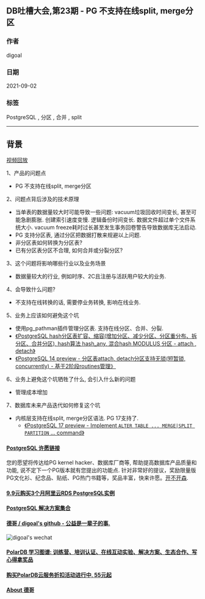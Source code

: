 ## DB吐槽大会,第23期 - PG 不支持在线split, merge分区  
  
### 作者  
digoal  
  
### 日期  
2021-09-02  
  
### 标签  
PostgreSQL , 分区 , 合并 , split   
  
----  
  
## 背景  
[视频回放](https://www.bilibili.com/video/BV1Lq4y1S7Hq/)  
  
1、产品的问题点  
- PG 不支持在线split, merge分区   
  
2、问题点背后涉及的技术原理  
- 当单表的数据量较大时可能导致一些问题: vacuum垃圾回收时间变长, 甚至可能急剧膨胀. 创建索引速度变慢. 逻辑备份时间变长. 数据文件超过单个文件系统大小. vacuum freeze耗时过长甚至发生事务回卷警告导致数据库无法启动.   
- PG 支持分区表, 通过分区把数据打散来规避以上问题.   
- 非分区表如何转换为分区表?   
- 已有分区表分区不合理, 如何合并或分裂分区?   
  
3、这个问题将影响哪些行业以及业务场景  
- 数据量较大的行业, 例如时序、2C且注册与活跃用户较大的业务.   
  
4、会导致什么问题?  
- 不支持在线转换的话, 需要停业务转换, 影响在线业务.   
  
5、业务上应该如何避免这个坑  
- 使用pg_pathman插件管理分区表. 支持在线分区、合并、分裂.   
- [《PostgreSQL hash分区表扩容、缩容(增加分区、减少分区、分区重分布、拆分区、合并分区), hash算法 hash_any, 混合hash MODULUS 分区 - attach , detach》](../202104/20210422_01.md)   
- [《PostgreSQL 14 preview - 分区表attach, detach分区支持无锁(短暂锁, concurrently) - 基于2阶段routines管理》](../202103/20210326_04.md)    
  
6、业务上避免这个坑牺牲了什么, 会引入什么新的问题  
- 管理成本增加  
  
7、数据库未来产品迭代如何修复这个坑  
- 内核层支持在线split, merge分区语法. PG 17支持了.  
    - [《PostgreSQL 17 preview - Implement `ALTER TABLE ... MERGE|SPLIT PARTITION` ... command》](../202404/20240407_02.md)  
  
     
  
#### [PostgreSQL 许愿链接](https://github.com/digoal/blog/issues/76 "269ac3d1c492e938c0191101c7238216")
您的愿望将传达给PG kernel hacker、数据库厂商等, 帮助提高数据库产品质量和功能, 说不定下一个PG版本就有您提出的功能点. 针对非常好的提议，奖励限量版PG文化衫、纪念品、贴纸、PG热门书籍等，奖品丰富，快来许愿。[开不开森](https://github.com/digoal/blog/issues/76 "269ac3d1c492e938c0191101c7238216").  
  
  
#### [9.9元购买3个月阿里云RDS PostgreSQL实例](https://www.aliyun.com/database/postgresqlactivity "57258f76c37864c6e6d23383d05714ea")
  
  
#### [PostgreSQL 解决方案集合](https://yq.aliyun.com/topic/118 "40cff096e9ed7122c512b35d8561d9c8")
  
  
#### [德哥 / digoal's github - 公益是一辈子的事.](https://github.com/digoal/blog/blob/master/README.md "22709685feb7cab07d30f30387f0a9ae")
  
  
![digoal's wechat](../pic/digoal_weixin.jpg "f7ad92eeba24523fd47a6e1a0e691b59")
  
  
#### [PolarDB 学习图谱: 训练营、培训认证、在线互动实验、解决方案、生态合作、写心得拿奖品](https://www.aliyun.com/database/openpolardb/activity "8642f60e04ed0c814bf9cb9677976bd4")
  
  
#### [购买PolarDB云服务折扣活动进行中, 55元起](https://www.aliyun.com/activity/new/polardb-yunparter?userCode=bsb3t4al "e0495c413bedacabb75ff1e880be465a")
  
  
#### [About 德哥](https://github.com/digoal/blog/blob/master/me/readme.md "a37735981e7704886ffd590565582dd0")
  
